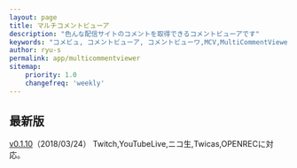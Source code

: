 ```yaml
---
layout: page
title: マルチコメントビューア
description: "色んな配信サイトのコメントを取得できるコメントビューアです"
keywords: "コメビュ, コメントビューア, コメントビューワ,MCV,MultiCommentViewer"
author: ryu-s
permalink: app/multicommentviewer
sitemap:
    priority: 1.0
    changefreq: 'weekly'	
---
```


## 最新版
[v0.1.10](http://int-main.net/app/MultiCommentViewer_v0.1.10.zip)（2018/03/24）  Twitch,YouTubeLive,ニコ生,Twicas,OPENRECに対応。  

<!--## アルファ版-->
